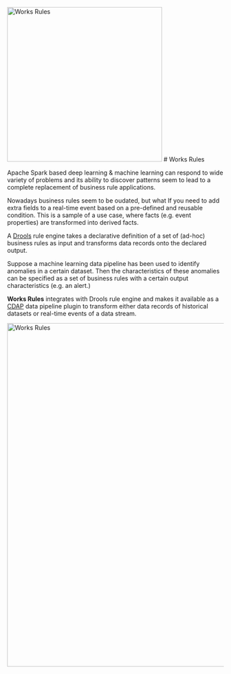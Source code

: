 <img src="https://github.com/predictiveworks/cdap-spark/blob/master/images/works-rules.svg" width="360" alt="Works Rules"> 
# Works Rules  

Apache Spark based deep learning & machine learning can respond to wide variety of problems and its ability to discover patterns seem to lead to a complete replacement of business rule applications.

Nowadays business rules seem to be oudated, but what If you need to add extra fields to a real-time event based on a pre-defined and reusable condition. This is a sample of a use case, where facts (e.g. event properties) are transformed into derived facts.

A [Drools](https://drools.org) rule engine takes a declarative definition of a set of (ad-hoc) business rules as input and
transforms data records onto the declared output. 

Suppose a machine learning data pipeline has been used to identify anomalies in a certain dataset. Then the characteristics of these anomalies can be specified as a set of business rules with a certain output characteristics (e.g. an alert.)

**Works Rules** integrates with Drools rule engine and makes it available as a [CDAP](https://cdap.io) data pipeline plugin to transform either data records of historical datasets or real-time events of a data stream.

<img src="https://github.com/predictiveworks/cdap-spark/blob/master/works-rules/images/works-rules.png" width="800" alt="Works Rules">

